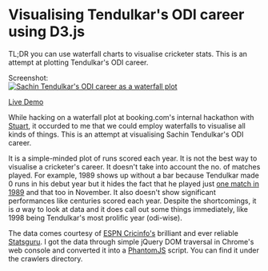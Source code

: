 Visualising Tendulkar's ODI career using D3.js
==============================================

TL;DR you can use waterfall charts to visualise cricketer stats. This
is an attempt at plotting Tendulkar's ODI career.

Screenshot:<br/>
[![Sachin Tendulkar's ODI career as a waterfall plot](http://www.deepakg.com/prog/img/waterfall-tendulkar-odi-v1.png)](http://www.deepakg.com/prog/code/waterfall/tendulkar-odi-career.html)

[Live Demo](http://www.deepakg.com/prog/code/waterfall/tendulkar-odi-career.html)

While hacking on a
waterfall plot at booking.com's internal hackathon with
[Stuart](http://mrfrisby.com), it occurded to me that we could employ
waterfalls to visualise all kinds of things. This is an attempt at
visualising Sachin Tendulkar's ODI career.

It is a simple-minded plot of runs scored each year. It is not the
best way to visualise a cricketer's career. It doesn't take into
account the no. of matches played. For example, 1989 shows up without
a bar because Tendulkar made 0 runs in his debut year but it hides the
fact that he played just [one match in
1989](http://stats.espncricinfo.com/ci/engine/player/35320.html?class=2;template=results;type=allround;view=match;year=1989)
and that too in November. It also doesn't show significant
performances like centuries scored each year. Despite the
shortcomings, it is _a_ way to look at data and it does call out some
things immediately, like 1998 being Tendulkar's most prolific year
(odi-wise).

The data comes courtesy of [ESPN
Cricinfo's](http://www.espncricinfo.com/) brilliant and ever reliable
[Statsguru](http://stats.espncricinfo.com/ci/engine/stats/index.html). I
got the data through simple jQuery DOM traversal in Chrome's web
console and converted it into a
[PhantomJS](https://github.com/ariya/phantomjs/) script. You can find
it under the crawlers directory.
